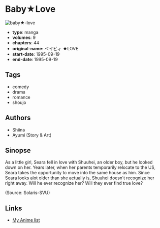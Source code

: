 # Baby★Love

![baby★-love](https://cdn.myanimelist.net/images/manga/4/19225.jpg)

-   **type**: manga
-   **volumes**: 9
-   **chapters**: 44
-   **original-name**: ベイビィ ★LOVE
-   **start-date**: 1995-09-19
-   **end-date**: 1995-09-19

## Tags

-   comedy
-   drama
-   romance
-   shoujo

## Authors

-   Shiina
-   Ayumi (Story & Art)

## Sinopse

As a little girl, Seara fell in love with Shuuhei, an older boy, but he looked down on her. Years later, when her parents temporarily relocate to the US, Seara takes the opportunity to move into the same house as him. Since Seara looks alot older than she actually is, Shuuhei doesn't recognize her right away. Will he ever recognize her? Will they ever find true love?

(Source: Solaris-SVU)

## Links

-   [My Anime list](https://myanimelist.net/manga/833/Baby★Love)
